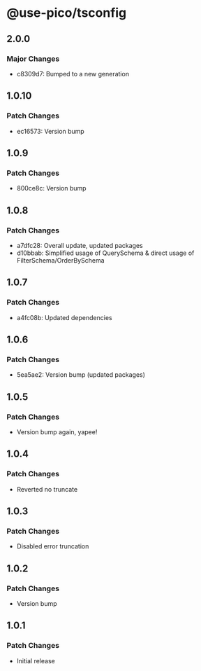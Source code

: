 # @use-pico/tsconfig

## 2.0.0

### Major Changes

- c8309d7: Bumped to a new generation

## 1.0.10

### Patch Changes

- ec16573: Version bump

## 1.0.9

### Patch Changes

- 800ce8c: Version bump

## 1.0.8

### Patch Changes

- a7dfc28: Overall update, updated packages
- d10bbab: Simplified usage of QuerySchema & direct usage of FilterSchema/OrderBySchema

## 1.0.7

### Patch Changes

- a4fc08b: Updated dependencies

## 1.0.6

### Patch Changes

- 5ea5ae2: Version bump (updated packages)

## 1.0.5

### Patch Changes

- Version bump again, yapee!

## 1.0.4

### Patch Changes

- Reverted no truncate

## 1.0.3

### Patch Changes

- Disabled error truncation

## 1.0.2

### Patch Changes

- Version bump

## 1.0.1

### Patch Changes

- Initial release
